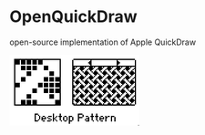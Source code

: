 # OpenQuickDraw
open-source implementation of Apple QuickDraw

![desktop pattern](pattern_screenshots/16.png)
